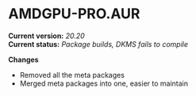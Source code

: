 # AMDGPU-PRO.AUR
 
<B>Current version:</b> <I>20.20</I><BR>
<B>Current status:</b> <I>Package builds, DKMS fails to compile</I>

<B>Changes</B>
<UL><LI>Removed all the meta packages</LI>
<LI>Merged meta packages into one, easier to maintain</LI></UL>
